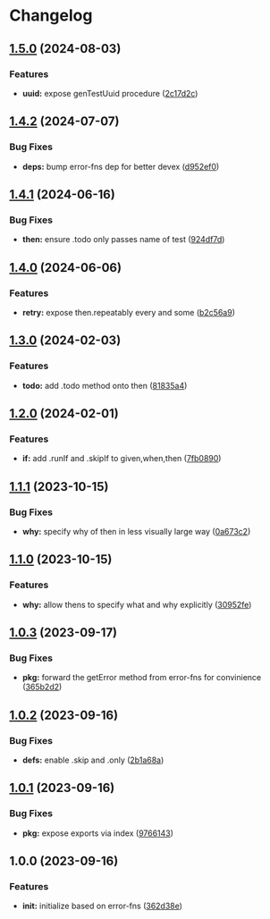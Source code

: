 # Changelog

## [1.5.0](https://github.com/ehmpathy/test-fns/compare/v1.4.2...v1.5.0) (2024-08-03)


### Features

* **uuid:** expose genTestUuid procedure ([2c17d2c](https://github.com/ehmpathy/test-fns/commit/2c17d2c11fd0b54a93667a4d93dad9c5dd15f024))

## [1.4.2](https://github.com/ehmpathy/test-fns/compare/v1.4.1...v1.4.2) (2024-07-07)


### Bug Fixes

* **deps:** bump error-fns dep for better devex ([d952ef0](https://github.com/ehmpathy/test-fns/commit/d952ef0685586a767c8040e38150c19b7a8f7e67))

## [1.4.1](https://github.com/ehmpathy/test-fns/compare/v1.4.0...v1.4.1) (2024-06-16)


### Bug Fixes

* **then:** ensure .todo only passes name of test ([924df7d](https://github.com/ehmpathy/test-fns/commit/924df7dee0428de3aa587dea606ffcd3d0be83df))

## [1.4.0](https://github.com/ehmpathy/test-fns/compare/v1.3.0...v1.4.0) (2024-06-06)


### Features

* **retry:** expose then.repeatably every and some ([b2c56a9](https://github.com/ehmpathy/test-fns/commit/b2c56a9ee0529f65e6146d3d265867796879d0c1))

## [1.3.0](https://github.com/ehmpathy/test-fns/compare/v1.2.0...v1.3.0) (2024-02-03)


### Features

* **todo:** add .todo method onto then ([81835a4](https://github.com/ehmpathy/test-fns/commit/81835a4c6610fc9c7079866fa4af555fe97e7204))

## [1.2.0](https://github.com/ehmpathy/test-fns/compare/v1.1.1...v1.2.0) (2024-02-01)


### Features

* **if:** add .runIf and .skipIf to given,when,then ([7fb0890](https://github.com/ehmpathy/test-fns/commit/7fb0890c381fd1259d6d00e8555e2e94d9ad7948))

## [1.1.1](https://github.com/ehmpathy/test-fns/compare/v1.1.0...v1.1.1) (2023-10-15)


### Bug Fixes

* **why:** specify why of then in less visually large way ([0a673c2](https://github.com/ehmpathy/test-fns/commit/0a673c22a688d48785cf954fcae2f72c8bf537c7))

## [1.1.0](https://github.com/ehmpathy/test-fns/compare/v1.0.3...v1.1.0) (2023-10-15)


### Features

* **why:** allow thens to specify what and why explicitly ([30952fe](https://github.com/ehmpathy/test-fns/commit/30952fea21adefa5d5b5150787d445754968d9fd))

## [1.0.3](https://github.com/ehmpathy/test-fns/compare/v1.0.2...v1.0.3) (2023-09-17)


### Bug Fixes

* **pkg:** forward the getError method from error-fns for convinience ([365b2d2](https://github.com/ehmpathy/test-fns/commit/365b2d23c8aff761ccc43cb84a4a748097cebbce))

## [1.0.2](https://github.com/ehmpathy/test-fns/compare/v1.0.1...v1.0.2) (2023-09-16)


### Bug Fixes

* **defs:** enable .skip and .only ([2b1a68a](https://github.com/ehmpathy/test-fns/commit/2b1a68ab2c7d115549f6e67cd8e4ffb22ed234bf))

## [1.0.1](https://github.com/ehmpathy/test-fns/compare/v1.0.0...v1.0.1) (2023-09-16)


### Bug Fixes

* **pkg:** expose exports via index ([9766143](https://github.com/ehmpathy/test-fns/commit/97661437fca423066760c61ed126d398f39b6f09))

## 1.0.0 (2023-09-16)


### Features

* **init:** initialize based on error-fns ([362d38e](https://github.com/ehmpathy/test-fns/commit/362d38e5f0778818633a67ff1d2c87f79fdadc54))

